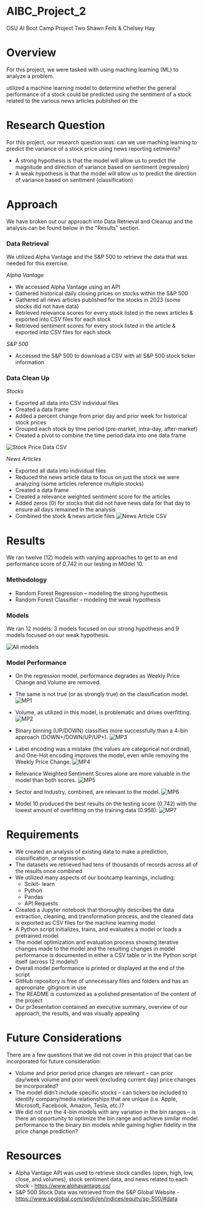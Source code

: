 # AIBC_Project_2
OSU AI Boot Camp 
Project Two
Shawn Feils &amp; Chelsey Hay

# Overview
For this project, we were tasked with using maching learning (ML) to analyze a problem. 

 utilized a machine learning model to determine whether the general performance of a stock could be predicted using the sentiment of a stock related to the various news articles published on the 

# Research Question
For this project, our research question was: can we use maching learning to predict the variance of a stock price using news reporting setmients?
* A strong hypothesis is that the model will allow us to predict the magnitude and direction of variance based on sentiment (regression)
* A weak hypothesis is that the model will allow us to predict the direction of variance based on sentiment (classification)

# Approach
We have broken out our approach into Data Retrieval and Cleanup and the analysis can be found below in the "Results" section.
### Data Retrieval
We utilized Alpha Vantage and the S&P 500 to retrieve the data that was needed for this exercise.

*Alpha Vantage*
* We accessed Alpha Vantage using an API
* Gathered historical daily closing prices on stocks within the S&P 500
* Gathered all news articles published for the stocks in 2023 (some stocks did not have data)
* Retrieved relevance scores for every stock listed in the news articles & exported into CSV files for each stock
* Retrieved sentiment scores for every stock listed in the article & exported into CSV files for each stock

*S&P 500*
* Accessed the S&P 500 to download a CSV with all S&P 500 stock ticker information
### Data Clean Up 
*Stocks*
* Exported all data into CSV individual files
* Created a data frame
* Added a percent change from prior day and prior week for historical stock prices
* Grouped each stock by time period (pre-market, intra-day, after-market)
* Created a pivot to combine the time period data into one data frame

![Stock Price Data CSV](image.png)

*News Articles*
* Exported all data into individual files
* Reduced the news article data to focus on just the stock we were analyzing (some articles reference multiple stocks)
* Created a data frame
* Created a relevance weighted sentiment score for the articles
* Added zeros (0) for stocks that did not have news data for that day to ensure all days remained in the analysis
* Combined the stock & news article files
![News Article CSV](image-1.png)

# Results
We ran twelve (12) models with varying approaches to get to an end performance score of 0.742 in our testing in MOdel 10.
### Methodology
* Random Forest Regression – modeling the strong hypothesis
* Random Forest Classifier – modeling the weak hypothesis
### Models
We ran 12 models: 3 models focused on our strong hypothesis and 9 models focused on our weak hypothesis.

![All models](image-2.png)

### Model Performance
* On the regression model, performance degrades as Weekly Price Change and Volume are removed.
* The same is not true (or as strongly true) on the classification model.
![MP1](image-3.png)

* Volume, as utilized in this model, is problematic and drives overfitting. 
![MP2](image-4.png)

* Binary binning (UP/DOWN) classifies more successfully than a 4-bin approach (DOWN+/DOWN/UP/UP+). 
![MP3](image-5.png)

* Label encoding was a mistake (the values are categorical not ordinal), and One-Hot encoding improves the model, even while removing the Weekly Price Change.
![MP4](image-6.png)

* Relevance Weighted Sentiment Scores alone are more valuable in the model than both scores.
![MP5](image-7.png)

* Sector and Industry, combined, are relevant to the model.
![MP6](image-8.png)

* Model 10 produced the best results on the testing score (0.742) with the lowest amount of overfitting on the training data (0.958):
![MP7](image-9.png)

# Requirements
* We created an analysis of existing data to make a prediction, classification, or regression.
* The datasets we retrieved had tens of thousands of records across all of the results once combined
* We utilized many aspects of our bootcamp learnings, including:
    * Scikit- learn
    * Python
    * Pandas
    * API Requests
* Created a Jupyter notebook that thoroughly describes the data extraction, cleaning, and transformation process, and the cleaned data is exported as CSV files for the machine learning model
* A Python script initializes, trains, and evaluates a model or loads a pretrained model
* The model optimization and evaluation process showing iterative changes made to the model and the resulting changes in model performance is documented in either a CSV table or in the Python script itself (across 12 models!)
* Overall model performance is printed or displayed at the end of the script
* GitHub repository is free of unnecessary files and folders and has an appropriate .gitignore in use
* The README is customized as a polished presentation of the content of the project
* Our pr3esentation contained an executive summary, overview of our approach, the results, and was visually appealing

# Future Considerations
There are a few questions that we did not cover in this project that can be incorporated for future consideration:
* Volume and prior period price changes are relevant – can prior day/week volume and prior week (excluding current day) price changes be incorporated?
* The model didn’t include specific stocks – can tickers be included to identify company/media relationships that are unique (i.e. Apple, Microsoft, Facebook, Amazon, Tesla, etc.)?
* We did not run the 4-bin models with any variation in the bin ranges – is there an opportunity to optimize the bin range and achieve similar model performance to the binary bin models while gaining higher fidelity in the price change prediction? 

# Resources
* Alpha Vantage API was used to retrieve stock candles (open, high, low, close, and volumes), stock sentiment data, and news related to each stock - https://www.alphavantage.co/
* S&P 500 Stock Data was retrieved from the S&P Global Website - https://www.spglobal.com/spdji/en/indices/equity/sp-500/#data